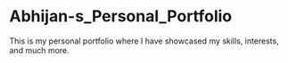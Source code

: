 # Abhijan-s_Personal_Portfolio
This is my personal portfolio where I have showcased my skills, interests, and much more.
